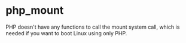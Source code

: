 # php_mount
PHP doesn't have any functions to call the mount system call, which is needed if you want to boot Linux using only PHP.
